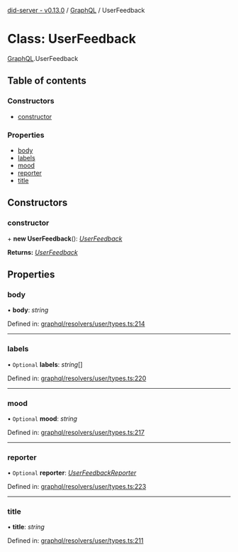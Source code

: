 [did-server - v0.13.0](../README.md) / [GraphQL](../modules/graphql.md) / UserFeedback

# Class: UserFeedback

[GraphQL](../modules/graphql.md).UserFeedback

## Table of contents

### Constructors

- [constructor](graphql.userfeedback.md#constructor)

### Properties

- [body](graphql.userfeedback.md#body)
- [labels](graphql.userfeedback.md#labels)
- [mood](graphql.userfeedback.md#mood)
- [reporter](graphql.userfeedback.md#reporter)
- [title](graphql.userfeedback.md#title)

## Constructors

### constructor

\+ **new UserFeedback**(): [*UserFeedback*](graphql.userfeedback.md)

**Returns:** [*UserFeedback*](graphql.userfeedback.md)

## Properties

### body

• **body**: *string*

Defined in: [graphql/resolvers/user/types.ts:214](https://github.com/Puzzlepart/did/blob/dev/server/graphql/resolvers/user/types.ts#L214)

___

### labels

• `Optional` **labels**: *string*[]

Defined in: [graphql/resolvers/user/types.ts:220](https://github.com/Puzzlepart/did/blob/dev/server/graphql/resolvers/user/types.ts#L220)

___

### mood

• `Optional` **mood**: *string*

Defined in: [graphql/resolvers/user/types.ts:217](https://github.com/Puzzlepart/did/blob/dev/server/graphql/resolvers/user/types.ts#L217)

___

### reporter

• `Optional` **reporter**: [*UserFeedbackReporter*](graphql.userfeedbackreporter.md)

Defined in: [graphql/resolvers/user/types.ts:223](https://github.com/Puzzlepart/did/blob/dev/server/graphql/resolvers/user/types.ts#L223)

___

### title

• **title**: *string*

Defined in: [graphql/resolvers/user/types.ts:211](https://github.com/Puzzlepart/did/blob/dev/server/graphql/resolvers/user/types.ts#L211)
